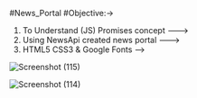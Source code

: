 #News_Portal
#Objective:->
1. To Understand (JS) Promises concept --->
2. Using NewsApi created news portal --->
3. HTML5 CSS3 & Google Fonts -->

![Screenshot (115)](https://user-images.githubusercontent.com/86973304/231383329-945a8e57-4677-40cc-9ae8-f6a114f4ea85.png)

![Screenshot (114)](https://user-images.githubusercontent.com/86973304/231384864-f46fb371-c83a-4485-bc64-74509cdce869.png)

